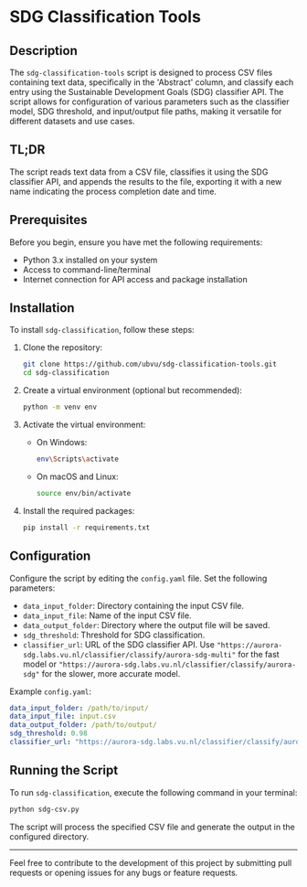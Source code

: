 # SDG Classification Tools

## Description
The `sdg-classification-tools` script is designed to process CSV files containing text data, specifically in the 'Abstract' column, and classify each entry using the Sustainable Development Goals (SDG) classifier API. The script allows for configuration of various parameters such as the classifier model, SDG threshold, and input/output file paths, making it versatile for different datasets and use cases.

## TL;DR
The script reads text data from a CSV file, classifies it using the SDG classifier API, and appends the results to the file, exporting it with a new name indicating the process completion date and time.

## Prerequisites
Before you begin, ensure you have met the following requirements:
- Python 3.x installed on your system
- Access to command-line/terminal
- Internet connection for API access and package installation

## Installation
To install `sdg-classification`, follow these steps:

1. Clone the repository:
    ```bash
    git clone https://github.com/ubvu/sdg-classification-tools.git
    cd sdg-classification
    ```

2. Create a virtual environment (optional but recommended):
    ```bash
    python -m venv env
    ```

3. Activate the virtual environment:
   - On Windows:
     ```bash
     env\Scripts\activate
     ```
   - On macOS and Linux:
     ```bash
     source env/bin/activate
     ```

4. Install the required packages:
    ```bash
    pip install -r requirements.txt
    ```

## Configuration
Configure the script by editing the `config.yaml` file. Set the following parameters:
- `data_input_folder`: Directory containing the input CSV file.
- `data_input_file`: Name of the input CSV file.
- `data_output_folder`: Directory where the output file will be saved.
- `sdg_threshold`: Threshold for SDG classification.
- `classifier_url`: URL of the SDG classifier API. Use `"https://aurora-sdg.labs.vu.nl/classifier/classify/aurora-sdg-multi"` for the fast model or `"https://aurora-sdg.labs.vu.nl/classifier/classify/aurora-sdg"` for the slower, more accurate model.

Example `config.yaml`:
```yaml
data_input_folder: /path/to/input/
data_input_file: input.csv
data_output_folder: /path/to/output/
sdg_threshold: 0.98
classifier_url: "https://aurora-sdg.labs.vu.nl/classifier/classify/aurora-sdg-multi"
```

## Running the Script
To run `sdg-classification`, execute the following command in your terminal:

```bash
python sdg-csv.py
```

The script will process the specified CSV file and generate the output in the configured directory.

---

Feel free to contribute to the development of this project by submitting pull requests or opening issues for any bugs or feature requests.
